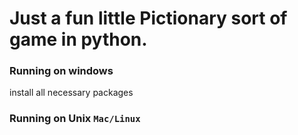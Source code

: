 # Just a fun little Pictionary sort of game in python.

### Running on windows

install all necessary packages

### Running on Unix `Mac/Linux`